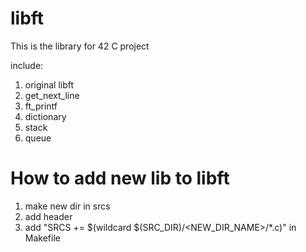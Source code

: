 # libft
This is the library for 42 C project

include:
1. original libft
2. get_next_line
3. ft_printf
4. dictionary
5. stack
6. queue

# How to add new lib to libft
1. make new dir in srcs
2. add header
3. add "SRCS += $(wildcard $(SRC_DIR)/<NEW_DIR_NAME>/*.c)" in Makefile
